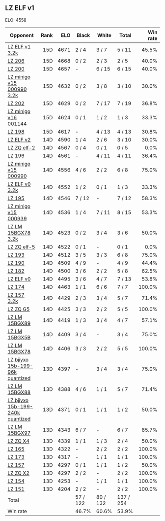 ## LZ ELF v1 ##

ELO: 4558

Opponent | Rank | ELO | Black | White | Total | Win rate
---------|-----:|----:|-------|-------|-------|-------:
[LZ ELF v1 3.2k](LZ%20ELF%20v1%203.2k.md) | 15D | 4671 | 2 / 4 | 3 / 7 | 5 / 11 | 45.5%
[LZ 206](LZ%20206.md) | 15D | 4668 | 0 / 2 | 2 / 3 | 2 / 5 | 40.0%
[LZ 200](LZ%20200.md) | 15D | 4657 | - | 6 / 15 | 6 / 15 | 40.0%
[LZ minigo v15 000990 3.2k](LZ%20minigo%20v15%20000990%203.2k.md) | 15D | 4632 | 0 / 2 | 3 / 8 | 3 / 10 | 30.0%
[LZ 202](LZ%20202.md) | 15D | 4629 | 0 / 2 | 7 / 17 | 7 / 19 | 36.8%
[LZ minigo v16 001144](LZ%20minigo%20v16%20001144.md) | 15D | 4624 | 0 / 1 | 1 / 2 | 1 / 3 | 33.3%
[LZ 198](LZ%20198.md) | 15D | 4617 | - | 4 / 13 | 4 / 13 | 30.8%
[LZ ELF v2](LZ%20ELF%20v2.md) | 14D | 4590 | 1 / 4 | 2 / 6 | 3 / 10 | 30.0%
[LZ ZQ elf-2](LZ%20ZQ%20elf-2.md) | 14D | 4567 | 0 / 4 | 0 / 1 | 0 / 5 | 0.0%
[LZ 196](LZ%20196.md) | 14D | 4561 | - | 4 / 11 | 4 / 11 | 36.4%
[LZ minigo v15 000990](LZ%20minigo%20v15%20000990.md) | 14D | 4556 | 4 / 6 | 2 / 2 | 6 / 8 | 75.0%
[LZ ELF v0 3.2k](LZ%20ELF%20v0%203.2k.md) | 14D | 4552 | 1 / 2 | 0 / 1 | 1 / 3 | 33.3%
[LZ 195](LZ%20195.md) | 14D | 4546 | 7 / 12 | - | 7 / 12 | 58.3%
[LZ minigo v15 000939](LZ%20minigo%20v15%20000939.md) | 14D | 4536 | 1 / 4 | 7 / 11 | 8 / 15 | 53.3%
[LZ LM 15BGX78 3.2k](LZ%20LM%2015BGX78%203.2k.md) | 14D | 4523 | 0 / 2 | 3 / 4 | 3 / 6 | 50.0%
[LZ ZQ elf-5](LZ%20ZQ%20elf-5.md) | 14D | 4522 | 0 / 1 | - | 0 / 1 | 0.0%
[LZ 193](LZ%20193.md) | 14D | 4512 | 3 / 5 | 3 / 3 | 6 / 8 | 75.0%
[LZ 190](LZ%20190.md) | 14D | 4509 | 4 / 9 | - | 4 / 9 | 44.4%
[LZ 182](LZ%20182.md) | 14D | 4500 | 3 / 6 | 2 / 2 | 5 / 8 | 62.5%
[LZ ELF v0](LZ%20ELF%20v0.md) | 14D | 4495 | 3 / 6 | 4 / 7 | 7 / 13 | 53.8%
[LZ 174](LZ%20174.md) | 14D | 4463 | 1 / 1 | 6 / 6 | 7 / 7 | 100.0%
[LZ 157 3.2k](LZ%20157%203.2k.md) | 14D | 4429 | 2 / 3 | 3 / 4 | 5 / 7 | 71.4%
[LZ ZQ G5](LZ%20ZQ%20G5.md) | 14D | 4425 | 3 / 3 | 2 / 2 | 5 / 5 | 100.0%
[LZ LM 15BGX89](LZ%20LM%2015BGX89.md) | 14D | 4419 | 1 / 3 | 3 / 4 | 4 / 7 | 57.1%
[LZ LM 15BGX5B](LZ%20LM%2015BGX5B.md) | 14D | 4409 | 3 / 4 | - | 3 / 4 | 75.0%
[LZ LM 15BGX78](LZ%20LM%2015BGX78.md) | 14D | 4406 | 3 / 3 | 2 / 2 | 5 / 5 | 100.0%
[LZ bjiyxo 15b-199-96k quantized](LZ%20bjiyxo%2015b-199-96k%20quantized.md) | 13D | 4397 | - | 3 / 4 | 3 / 4 | 75.0%
[LZ LM 15BGX88](LZ%20LM%2015BGX88.md) | 13D | 4388 | 4 / 6 | 1 / 1 | 5 / 7 | 71.4%
[LZ bjiyxo 15b-199-240k quantized](LZ%20bjiyxo%2015b-199-240k%20quantized.md) | 13D | 4371 | 0 / 1 | 1 / 1 | 1 / 2 | 50.0%
[LZ LM 15BGX97](LZ%20LM%2015BGX97.md) | 13D | 4343 | 6 / 7 | - | 6 / 7 | 85.7%
[LZ ZQ X4](LZ%20ZQ%20X4.md) | 13D | 4339 | 1 / 1 | 1 / 3 | 2 / 4 | 50.0%
[LZ 165](LZ%20165.md) | 13D | 4322 | - | 2 / 2 | 2 / 2 | 100.0%
[LZ 173](LZ%20173.md) | 13D | 4317 | - | 1 / 1 | 1 / 1 | 100.0%
[LZ 157](LZ%20157.md) | 13D | 4297 | 0 / 1 | 1 / 1 | 1 / 2 | 50.0%
[LZ ZQ X2](LZ%20ZQ%20X2.md) | 13D | 4297 | 2 / 2 | - | 2 / 2 | 100.0%
[LZ 154](LZ%20154.md) | 13D | 4253 | - | 1 / 1 | 1 / 1 | 100.0%
[LZ 151](LZ%20151.md) | 13D | 4204 | 2 / 2 | - | 2 / 2 | 100.0%
Total | | | 57 / 122 | 80 / 132 | 137 / 254 | 
Win rate| | | 46.7% | 60.6% | 53.9% | 
